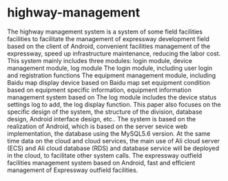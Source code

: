 # highway-management
The highway management system is a system of some field facilities facilities to facilitate the management of expressway development field based on the client of Android, convenient facilities management of the expressway, speed up infrastructure maintenance, reducing the labor cost.
This system mainly includes three modules: login module, device management module, log module The login module, including user login and registration functions The equipment management module, including Baidu map display device based on Baidu map set equipment condition based on equipment specific information, equipment information management system based on The log module includes the device status settings log to add, the log display function. This paper also focuses on the specific design of the system, the structure of the division, database design, Android interface design, etc..
The system is based on the realization of Android, which is based on the server sevice web implementation, the database using the MySQL5.6 version. At the same time data on the cloud and cloud services, the main use of Ali cloud server (ECS) and Ali cloud database (RDS) and database service will be deployed in the cloud, to facilitate other system calls. The expressway outfield facilities management system based on Android, fast and efficient management of Expressway outfield facilities. 
